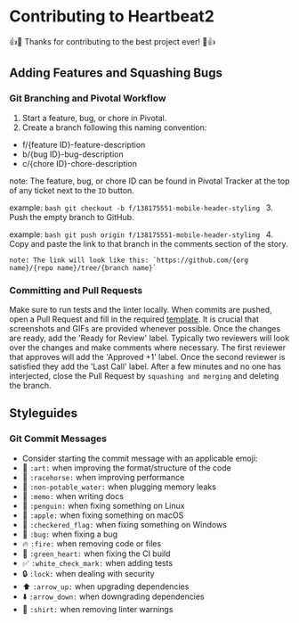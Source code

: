 # Contributing to Heartbeat2

:+1::tada: Thanks for contributing to the best project ever! :tada::+1:

## Adding Features and Squashing Bugs

### Git Branching and Pivotal Workflow
1. Start a feature, bug, or chore in Pivotal.
2. Create a branch following this naming convention:
  * f/{feature ID}-feature-description
  * b/{bug ID}-bug-description
  * c/{chore ID}-chore-description

  note: The feature, bug, or chore ID can be found in Pivotal Tracker at the top of any ticket next to the `ID` button.

  example:
    ```bash
      git checkout -b f/138175551-mobile-header-styling
    ```
3. Push the empty branch to GitHub.

  example:
    ```bash
      git push origin f/138175551-mobile-header-styling
    ```
4. Copy and paste the link to that branch in the comments section of the story.

    note: The link will look like this: `https://github.com/{org name}/{repo name}/tree/{branch name}`

### Committing and Pull Requests

Make sure to run tests and the linter locally.
When commits are pushed, open a Pull Request and fill in the required
[template](.github/PULL_REQUEST_TEMPLATE.md).
It is crucial that screenshots and GIFs are provided whenever possible.
Once the changes are ready, add the 'Ready for Review' label.
Typically two reviewers will look over the changes and make comments where necessary.
The first reviewer that approves will add the 'Approved +1' label.
Once the second reviewer is satisfied they add the 'Last Call' label.
After a few minutes and no one has interjected, close the Pull Request by `squashing and merging`
and deleting the branch.

## Styleguides

### Git Commit Messages

* Consider starting the commit message with an applicable emoji:
* :art: `:art:` when improving the format/structure of the code
* :racehorse: `:racehorse:` when improving performance
* :non-potable_water: `:non-potable_water:` when plugging memory leaks
* :memo: `:memo:` when writing docs
* :penguin: `:penguin:` when fixing something on Linux
* :apple: `:apple:` when fixing something on macOS
* :checkered_flag: `:checkered_flag:` when fixing something on Windows
* :bug: `:bug:` when fixing a bug
* :fire: `:fire:` when removing code or files
* :green_heart: `:green_heart:` when fixing the CI build
* :white_check_mark: `:white_check_mark:` when adding tests
* :lock: `:lock:` when dealing with security
* :arrow_up: `:arrow_up:` when upgrading dependencies
* :arrow_down: `:arrow_down:` when downgrading dependencies
* :shirt: `:shirt:` when removing linter warnings
